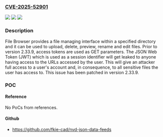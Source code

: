 ### [CVE-2025-52901](https://cve.mitre.org/cgi-bin/cvename.cgi?name=CVE-2025-52901)
![](https://img.shields.io/static/v1?label=Product&message=filebrowser&color=blue)
![](https://img.shields.io/static/v1?label=Version&message=%3C%202.33.9%20&color=brightgreen)
![](https://img.shields.io/static/v1?label=Vulnerability&message=CWE-598%3A%20Use%20of%20GET%20Request%20Method%20With%20Sensitive%20Query%20Strings&color=brightgreen)

### Description

File Browser provides a file managing interface within a specified directory and it can be used to upload, delete, preview, rename and edit files. Prior to version 2.33.9, access tokens are used as GET parameters. The JSON Web Token (JWT) which is used as a session identifier will get leaked to anyone having access to the URLs accessed by the user. This will give an attacker full access to a user's account and, in consequence, to all sensitive files the user has access to. This issue has been patched in version 2.33.9.

### POC

#### Reference
No PoCs from references.

#### Github
- https://github.com/fkie-cad/nvd-json-data-feeds

